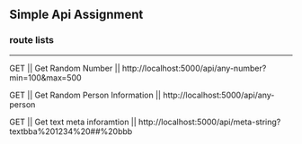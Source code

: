 ## Simple Api Assignment

### route lists
---
GET || Get Random Number  || http://localhost:5000/api/any-number?min=100&max=500

GET || Get Random Person Information || http://localhost:5000/api/any-person

GET || Get text meta inforamtion || http://localhost:5000/api/meta-string?textbba%201234%20##%20bbb
